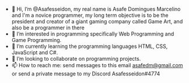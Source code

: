 - 👋 Hi, I’m @Asafesseidon, my real name is Asafe Domingues Marcelino and I'm a novice programmer, my long term objective is to be the president and creator of a giant gaming company called Game Art, and also be a programmer in there
- 👀 I’m interested in programming specifically Web Programming and Game Programming.
- 🌱 I’m currently learning the programming languages HTML, CSS, JavaScript and C#.
- 💞️ I’m looking to collaborate on programming projects.
- 📫 How to reach me: send messages to this email asafedm@gmail.com or send a private message to my Discord Asafesseidon#4774

<!---
Asafesseidon/Asafesseidon is a ✨ special ✨ repository because its `README.md` (this file) appears on your GitHub profile.
You can click the Preview link to take a look at your changes.
--->
